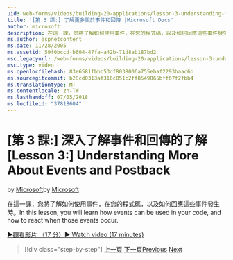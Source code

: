 ```yaml
---
uid: web-forms/videos/building-20-applications/lesson-3-understanding-more-about-events-and-postback
title: '[第 3 課:] 了解更多關於事件和回傳 |Microsoft Docs'
author: microsoft
description: 在這一課，您將了解如何使用事件，在您的程式碼，以及如何回應這些事件發生時。
ms.author: aspnetcontent
ms.date: 11/28/2005
ms.assetid: 59f0bccd-b604-47fa-a42b-71d8ab187bd2
msc.legacyurl: /web-forms/videos/building-20-applications/lesson-3-understanding-more-about-events-and-postback
msc.type: video
ms.openlocfilehash: 83e6581fbbb53df8038006a755ebaf2293baac6b
ms.sourcegitcommit: b28cd0313af316c051c2ff8549865bff67f2fbb4
ms.translationtype: MT
ms.contentlocale: zh-TW
ms.lasthandoff: 07/05/2018
ms.locfileid: "37818604"
---
```

<a name="lesson-3--understanding-more-about-events-and-postback"></a><span data-ttu-id="1f9a2-103">[第 3 課:] 深入了解事件和回傳的了解</span><span class="sxs-lookup"><span data-stu-id="1f9a2-103">[Lesson 3:]  Understanding More About Events and Postback</span></span>
====================
<span data-ttu-id="1f9a2-104">by [Microsoft](https://github.com/microsoft)</span><span class="sxs-lookup"><span data-stu-id="1f9a2-104">by [Microsoft](https://github.com/microsoft)</span></span>

<span data-ttu-id="1f9a2-105">在這一課，您將了解如何使用事件，在您的程式碼，以及如何回應這些事件發生時。</span><span class="sxs-lookup"><span data-stu-id="1f9a2-105">In this lesson, you will learn how events can be used in your code, and how to react when those events occur.</span></span>

[<span data-ttu-id="1f9a2-106">&#9654;觀看影片 （17 分）</span><span class="sxs-lookup"><span data-stu-id="1f9a2-106">&#9654; Watch video (17 minutes)</span></span>](https://channel9.msdn.com/Blogs/ASP-NET-Site-Videos/lesson-3-understanding-more-about-events-and-postback)

> [!div class="step-by-step"]
> <span data-ttu-id="1f9a2-107">[上一頁](lesson-2-creating-a-web-forms-user-interface.md)
> [下一頁](lesson-4-understanding-web-application-state.md)</span><span class="sxs-lookup"><span data-stu-id="1f9a2-107">[Previous](lesson-2-creating-a-web-forms-user-interface.md)
[Next](lesson-4-understanding-web-application-state.md)</span></span>
